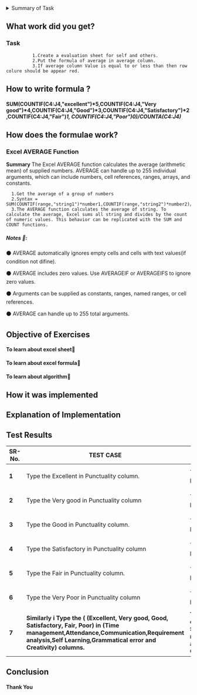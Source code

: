 <details>
  <summary> Summary of Task </summary>
  <ul>
    <br>
    <li> Create a MD file on basis on your Evaluation file already made by you on 13-04-2021 </li>
    <li> What work did you get? </li>
    <li> How to write formula? </li>
    <li> How does the formula work? </li>
    <li> Objective of Exercises </li>
    <li> How it was implemented? </li>
    <li> Explanation of Implementation </li>
    <li> Test Results </li>
    <li> Conclusion </li>
  </ul>
</details>

## What work did you get?
### Task
              1.Create a evaluation sheet for self and others.
              2.Put the formula of average in average column. 
              3.If average column Value is equal to or less than then row colure should be appear red.
## How to write formula ?

#### SUM(COUNTIF(C4:J4,"excellent")*5,COUNTIF(C4:J4,"Very good")*4,COUNTIF(C4:J4,"Good")*3,COUNTIF(C4:J4,"Satisfactory")*2,COUNTIF(C4:J4,"Fair")*1, COUNTIF(C4:J4,"Poor")*0)/COUNTA(C4:J4)**

## How does the formulae work?

### Excel AVERAGE Function

**Summary**
The Excel AVERAGE function calculates the average (arithmetic mean) of supplied numbers. AVERAGE can handle up to 255 individual arguments, which can include numbers, cell references, ranges, arrays, and constants.
      
      1.Get the average of a group of numbers
      2.Syntax = SUM(COUNTIF(range,"string1")*number1,COUNTIF(range,"string2")*number2)/COUNTA(range)
      3.The AVERAGE function calculates the average of string. To calculate the average, Excel sums all string and divides by the count of numeric values. This behavior can be replicated with the SUM and COUNT functions.

##### Notes 📝:

:black_circle: AVERAGE automatically ignores empty cells and cells with text values(if condition not difine).

:black_circle: AVERAGE includes zero values. Use AVERAGEIF or AVERAGEIFS to ignore zero values.

:black_circle: Arguments can be supplied as constants, ranges, named ranges, or cell references.

:black_circle: AVERAGE can handle up to 255 total arguments.

## Objective of Exercises

#### To learn about excel sheet:paperclip:
#### To learn about excel formula:paperclip:
#### To learn about algorithm:paperclip:

## How it was implemented

## Explanation of Implementation

## Test Results

| **SR-No.** | **TEST CASE** | **TEST OUTCOME** | **EXPECTED OUTCOME** | **STATUS** | **REMARKS** |
| --- | --- | --- | --- | --- | ---- |
| **1** | Type the Excellent in Punctuality column. | The Value 5 successfully print in average column when I put the Excellent in Punctuality column. | After put the Excellent  in Punctuality column successfully printed the value 5 in the average column. | **Passed** | Testing has been passed |
| **2** | Type the Very good in Punctuality column | The Value 4 successfully print in average column when i put the Very good in Punctuality column. | After put the Very good  in Punctuality column successfully printed the value 4 in the average column. | **Passed** | Testing has been passed |
| **3** | Type the Good in Punctuality column. | The Value 3 successfully print in average column when I put the Good in Punctuality column. | After put the Good in Punctuality column successfully printed the value 3 in the average column. | **Passed** | Testing has been passed |
| **4** | Type the Satisfactory in Punctuality column | The Value 2 successfully print in average column when i put the Satisfactory in Punctuality column. | After put the Satisfactory in Punctuality column successfully printed the value 2 in the average column. | **Passed** | Testing has been passed |
| **5** | Type the Fair in Punctuality column. | The Value 1 successfully print in average column when I put the Fair in Punctuality column. | After put the Fair  in Punctuality column successfully printed the value 1 in the average column. | **Passed** | Testing has been passed |
| **6** | Type the Very Poor in Punctuality column | The Value 0 successfully print in average column when i put the Poor in Punctuality column. | After put the Poor  in Punctuality column successfully printed the value 1 in the average column. | **Passed** | Testing has been passed |
| **7** | **Similarly i Type the ( (Excellent, Very good, Good, Satisfactory, Fair, Poor)  in (Time management,Attendance,Communication,Requirement analysis,Self Learning,Grammatical error and Creativity) columns.** | **The Value (5,4,3,2,1,0) successfully print in average column when i put the (Excellent, Very good, Good, Satisfactory, Fair, Poor) in (Time management,Attendance,Communication,Requirement analysis,Self Learning,Grammatical error and Creativity)** | **After put the (Excellent, Very good, Good, Satisfactory, Fair, Poor)  in (Time management,Attendance,Communication,Requirement analysis,Self Learning,Grammatical error and Creativity columns successfully printed the value (5, 4, 3, 2, 1, 0) in the average column.** | **Passed** | **Testing has been passed** |



## Conclusion

#### Thank You
